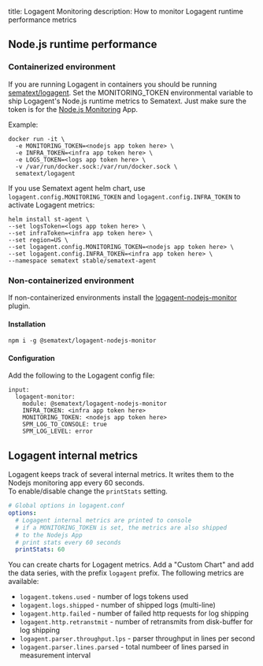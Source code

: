 title: Logagent Monitoring 
description: How to monitor Logagent runtime performance metrics

## Node.js runtime performance

### Containerized environment
If you are running Logagent in containers you should be running [sematext/logagent](../installation-docker/).
Set the MONITORING_TOKEN environmental variable to ship Logagent's Node.js runtime metrics to Sematext.  Just make sure the token is for the [Node.js Monitoring](../../integration/node.js/) App.

Example:
```
docker run -it \
  -e MONITORING_TOKEN=<nodejs app token here> \
  -e INFRA_TOKEN=<infra app token here> \
  -e LOGS_TOKEN=<logs app token here> \
  -v /var/run/docker.sock:/var/run/docker.sock \
  sematext/logagent
```

If you use Sematext agent helm chart, use `logagent.config.MONITORING_TOKEN` and `logagent.config.INFRA_TOKEN` to activate Logagent metrics:  

```
helm install st-agent \
--set logsToken=<logs app token here> \
--set infraToken=<infra app token here> \
--set region=US \
--set logagent.config.MONITORING_TOKEN=<nodejs app token here> \
--set logagent.config.INFRA_TOKEN=<infra app token here> \
--namespace sematext stable/sematext-agent 
```


### Non-containerized environment

If non-containerized environments install the [logagent-nodejs-monitor](https://www.npmjs.com/package/@sematext/logagent-nodejs-monitor) plugin.

#### Installation
```npm i -g @sematext/logagent-nodejs-monitor```

#### Configuration
Add the following to the Logagent config file:

```
input:
  logagent-monitor:
    module: @sematext/logagent-nodejs-monitor
    INFRA_TOKEN: <infra app token here>
    MONITORING_TOKEN: <nodejs app token here>
    SPM_LOG_TO_CONSOLE: true
    SPM_LOG_LEVEL: error
```
  
## Logagent internal metrics

Logagent keeps track of several internal metrics. It writes them to the Nodejs monitoring app every 60 seconds.  
To enable/disable change the `printStats` setting. 

```yaml
# Global options in logagent.conf
options:
  # Logagent internal metrics are printed to console
  # if a MONITORING_TOKEN is set, the metrics are also shipped  
  # to the Nodejs App
  # print stats every 60 seconds 
  printStats: 60
```

You can create charts for Logagent metrics. Add a "Custom Chart" and add the data series, with the prefix `logagent` prefix. The following metrics are available: 

- `logagent.tokens.used` - number of logs tokens used
- `logagent.logs.shipped` - number of shipped logs (multi-line)
- `logagent.http.failed` - number of failed http requests for log shipping  
- `logagent.http.retranstmit` - number of retransmits from disk-buffer for log shipping  
- `logagent.parser.throughput.lps` - parser throughput in lines per second
- `logagent.parser.lines.parsed` - total numbeer of lines parsed in measurement interval


